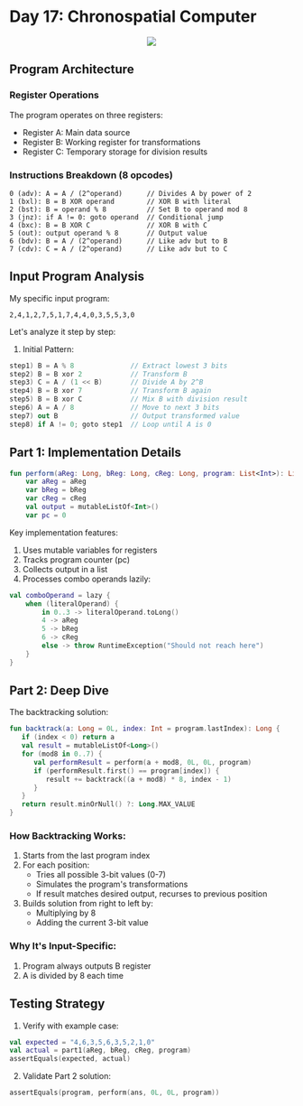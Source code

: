 # Day 17: Chronospatial Computer

<p align="center">
  <img src="aoc-day-17.png"/>
</p>

## Program Architecture

### Register Operations
The program operates on three registers:
- Register A: Main data source
- Register B: Working register for transformations
- Register C: Temporary storage for division results

### Instructions Breakdown (8 opcodes)
```
0 (adv): A = A / (2^operand)      // Divides A by power of 2
1 (bxl): B = B XOR operand        // XOR B with literal
2 (bst): B = operand % 8          // Set B to operand mod 8
3 (jnz): if A != 0: goto operand  // Conditional jump
4 (bxc): B = B XOR C              // XOR B with C
5 (out): output operand % 8       // Output value
6 (bdv): B = A / (2^operand)      // Like adv but to B
7 (cdv): C = A / (2^operand)      // Like adv but to C
```

## Input Program Analysis

My specific input program:
```
2,4,1,2,7,5,1,7,4,4,0,3,5,5,3,0
```

Let's analyze it step by step:

1. Initial Pattern:
```kotlin
step1) B = A % 8              // Extract lowest 3 bits
step2) B = B xor 2            // Transform B
step3) C = A / (1 << B)       // Divide A by 2^B
step4) B = B xor 7            // Transform B again
step5) B = B xor C            // Mix B with division result
step6) A = A / 8              // Move to next 3 bits
step7) out B                  // Output transformed value
step8) if A != 0; goto step1  // Loop until A is 0
```

## Part 1: Implementation Details

```kotlin
fun perform(aReg: Long, bReg: Long, cReg: Long, program: List<Int>): List<Int> {
    var aReg = aReg
    var bReg = bReg
    var cReg = cReg
    val output = mutableListOf<Int>()
    var pc = 0
```

Key implementation features:
1. Uses mutable variables for registers
2. Tracks program counter (pc)
3. Collects output in a list
4. Processes combo operands lazily:

```kotlin
val comboOperand = lazy {
    when (literalOperand) {
        in 0..3 -> literalOperand.toLong()
        4 -> aReg
        5 -> bReg
        6 -> cReg
        else -> throw RuntimeException("Should not reach here")
    }
}
```

## Part 2: Deep Dive

The backtracking solution:

```kotlin
fun backtrack(a: Long = 0L, index: Int = program.lastIndex): Long {
   if (index < 0) return a
   val result = mutableListOf<Long>()
   for (mod8 in 0..7) {
      val performResult = perform(a + mod8, 0L, 0L, program)
      if (performResult.first() == program[index]) {
         result += backtrack((a + mod8) * 8, index - 1)
      }
   }
   return result.minOrNull() ?: Long.MAX_VALUE
}
```

### How Backtracking Works:
1. Starts from the last program index
2. For each position:
    - Tries all possible 3-bit values (0-7)
    - Simulates the program's transformations
    - If result matches desired output, recurses to previous position
3. Builds solution from right to left by:
    - Multiplying by 8
    - Adding the current 3-bit value

### Why It's Input-Specific:
1. Program always outputs B register
2. A is divided by 8 each time

## Testing Strategy

1. Verify with example case:
```kotlin
val expected = "4,6,3,5,6,3,5,2,1,0"
val actual = part1(aReg, bReg, cReg, program)
assertEquals(expected, actual)
```

2. Validate Part 2 solution:
```kotlin
assertEquals(program, perform(ans, 0L, 0L, program))
```